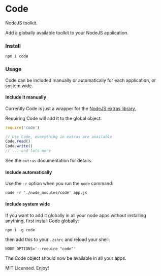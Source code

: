 # Code

NodeJS toolkit.

Add a globally available toolkit to your NodeJS application.

### Install

`npm i code`

### Usage

Code can be included manually or automatically for each application, or system wide.

#### Include it manually

Currently Code is just a wrapper for the [NodeJS extras library.](https://github.com/eldoy/extras)

Requiring Code will add it to the global object:
```js
require('code')

// Use Code, everything in extras are available
Code.read()
Code.write()
// ... and lots more
```

See the `extras` documentation for details.


#### Include automatically

Use the `-r` option when you run the `node` command:

```
node -r './node_modules/code' app.js
```

#### Include system wide

If you want to add it globally in all your node apps without installing anything, first install Code globally:

```js
npm i -g code
```

then add this to your `.zshrc` and reload your shell:

```
NODE_OPTIONS='--require "code"'
```

The Code object should now be available in all your apps.

MIT Licensed. Enjoy!
